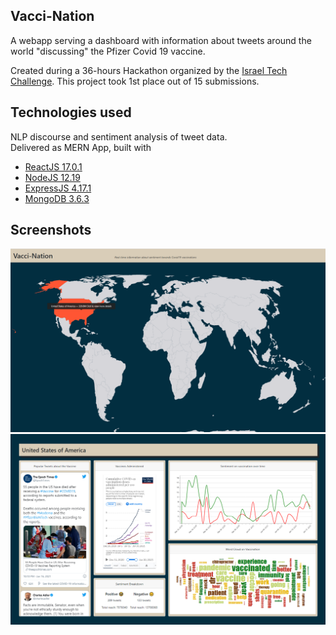 ## Vacci-Nation 
A webapp serving a dashboard with information about tweets around the world "discussing" the Pfizer Covid 19 vaccine.

Created during a 36-hours Hackathon organized by the [Israel Tech Challenge](https://www.itc.tech/). This project took 1st place out of 15 submissions.

## Technologies used
NLP discourse and sentiment analysis of tweet data.  
Delivered as MERN App, built with
* [ReactJS 17.0.1](https://reactjs.org/)
* [NodeJS 12.19](https://nodejs.org/en/)
* [ExpressJS 4.17.1](https://expressjs.com/)
* [MongoDB 3.6.3](https://www.mongodb.com/)

## Screenshots
![Screenshot01](/VacciNation01.png?raw=true)
![Screenshot02](/VacciNation02.png?raw=true)


